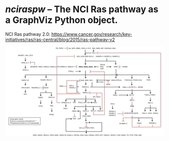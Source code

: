 # *nciraspw* – The NCI Ras pathway as a GraphViz Python object.

NCI Ras pathway 2.0: https://www.cancer.gov/research/key-initiatives/ras/ras-central/blog/2015/ras-pathway-v2

![NCI Ras pathway 2.0 diagram](nciraspw/ras_pw_data/ras-pathway-enlarge.jpeg)
